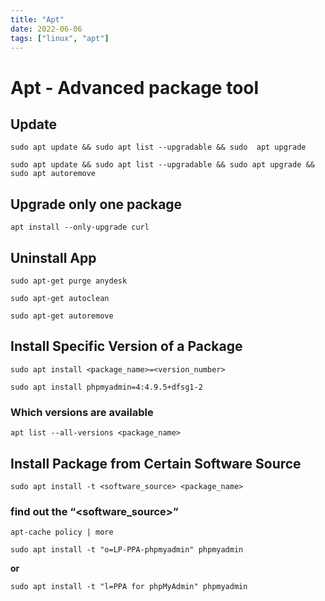 ```yaml
---
title: "Apt"
date: 2022-06-06
tags: ["linux", "apt"]
---
```


# Apt - Advanced package tool

## Update
~~~shell
sudo apt update && sudo apt list --upgradable && sudo  apt upgrade
~~~

~~~shell
sudo apt update && sudo apt list --upgradable && sudo apt upgrade && sudo apt autoremove
~~~


## Upgrade only one package
~~~shell
apt install --only-upgrade curl
~~~


## Uninstall App
~~~shell
sudo apt-get purge anydesk
~~~

~~~shell
sudo apt-get autoclean
~~~

~~~shell
sudo apt-get autoremove
~~~


## Install Specific Version of a Package
~~~
sudo apt install <package_name>=<version_number>
~~~

~~~shell
sudo apt install phpmyadmin=4:4.9.5+dfsg1-2
~~~


### Which versions are available
~~~shell
apt list --all-versions <package_name>
~~~


## Install Package from Certain Software Source
~~~
sudo apt install -t <software_source> <package_name>
~~~

### find out the “<software_source>”
~~~shell
apt-cache policy | more
~~~

~~~shell
sudo apt install -t "o=LP-PPA-phpmyadmin" phpmyadmin
~~~

**or**
~~~shell
sudo apt install -t "l=PPA for phpMyAdmin" phpmyadmin
~~~
